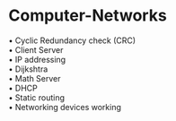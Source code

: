 # Computer-Networks

•	Cyclic Redundancy check (CRC)<br/>
•	Client Server<br/>
•	IP addressing<br/>
•	Dijkshtra<br/>
•	Math Server<br/>
•	DHCP<br/>
•	Static routing<br/>
•	Networking devices working<br/>
